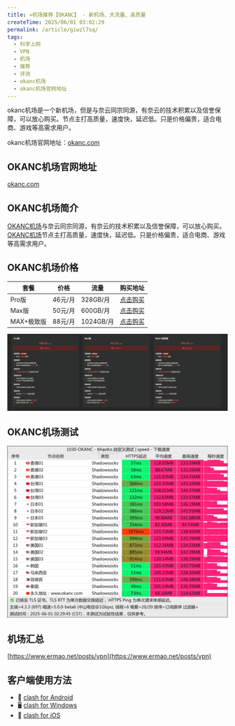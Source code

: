 ```yaml
---
title: ✈️机场推荐【OKANC】 - 新机场、大流量、高质量
createTime: 2025/06/01 03:02:29
permalink: /article/giwzl7sq/
tags:
  - 科学上网
  - VPN
  - 机场
  - 推荐
  - 评测
  - okanc机场
  - okanc机场官网地址
---
```


okanc机场是一个新机场，但是与奈云同宗同源，有奈云的技术积累以及信誉保障，可以放心购买。节点主打高质量，速度快，延迟低。只是价格偏贵，适合电商、游戏等高需求用户。

okanc机场官网地址：[okanc.com](https://www.okanc.com/index.php#/register?code=3YK7Np6R)

<!-- more -->

## OKANC机场官网地址

[okanc.com](https://www.okanc.com/index.php#/register?code=3YK7Np6R)

## OKANC机场简介

[OKANC机场](https://www.okanc.com/index.php#/register?code=3YK7Np6R)与奈云同宗同源，有奈云的技术积累以及信誉保障，可以放心购买。[OKANC机场](https://www.okanc.com/index.php#/register?code=3YK7Np6R)节点主打高质量，速度快，延迟低。只是价格偏贵，适合电商、游戏等高需求用户。

## OKANC机场价格

|套餐|价格|流量|购买地址|
|---|---|---|---|
|Pro版|46元/月|328GB/月|[点击购买](https://www.okanc.com/index.php#/register?code=3YK7Np6R)|
|Max版|50元/月|600GB/月|[点击购买](https://www.okanc.com/index.php#/register?code=3YK7Np6R)|
|MAX+极致版|88元/月|1024GB/月|[点击购买](https://www.okanc.com/index.php#/register?code=3YK7Np6R)|

![OKANC机场价格](images/机场推荐okanc/image-1.png)

## OKANC机场测试

![OKANC机场测试](images/机场推荐okanc/image.png)

## 机场汇总

[https://www.ermao.net/posts/vpn](https://www.ermao.net/posts/vpn)

## 客户端使用方法

- 📱 [clash for Android](https://www.ermao.net/article/eh8f4n86/)
- 🖥 [clash for Windows](https://www.ermao.net/article/0gematwc/)
- 🍎 [clash for iOS](https://www.ermao.net/article/z747kgjd/)

